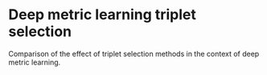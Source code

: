# Deep metric learning triplet selection
Comparison of the effect of triplet selection methods in the context  of deep metric learning.
